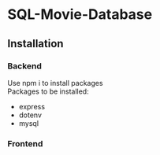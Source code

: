 # SQL-Movie-Database

## Installation
### Backend
<p>Use npm i to install packages<br>
Packages to be installed:</p>
<ul>
    <li>express</li>
    <li>dotenv</li>
    <li>mysql</li>
</ul>

### Frontend